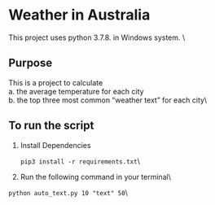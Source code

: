 # Weather in Australia
This project uses python 3.7.8. in Windows system. \

## Purpose
This is a project to calculate\
a. the average temperature for each city\
b. the top three most common “weather text” for each city\

## To run the script

1. Install Dependencies

   `pip3 install -r requirements.txt`\

2. Run the following command in your terminal\

  `python auto_text.py 10 "text" 50`\

